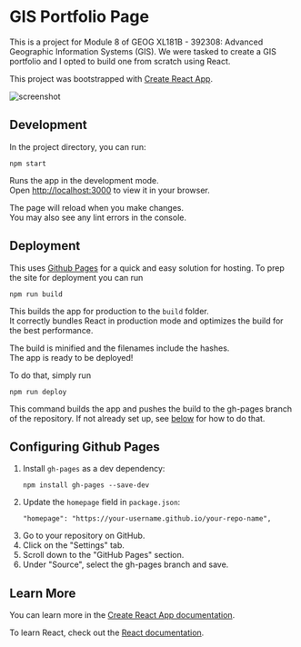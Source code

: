 # GIS Portfolio Page

This is a project for Module 8 of GEOG XL181B - 392308: Advanced Geographic Information Systems (GIS). We were tasked to create a GIS portfolio and I opted to build one from scratch using React.

This project was bootstrapped with [Create React App](https://github.com/facebook/create-react-app).

![screenshot](https://github.com/yuwenmemon/gis-portfolio/assets/4741899/f6c21992-47ae-4403-8d80-bbfb0bea7c74)


## Development

In the project directory, you can run:

```
npm start
```

Runs the app in the development mode.\
Open [http://localhost:3000](http://localhost:3000) to view it in your browser.

The page will reload when you make changes.\
You may also see any lint errors in the console.

## Deployment

This uses [Github Pages](https://pages.github.com/) for a quick and easy solution for hosting. To prep the site for deployment you can run

```
npm run build
```

This builds the app for production to the `build` folder.\
It correctly bundles React in production mode and optimizes the build for the best performance.

The build is minified and the filenames include the hashes.\
The app is ready to be deployed!

To do that, simply run

```
npm run deploy
```

This command builds the app and pushes the build to the gh-pages branch of the repository. If not already set up, see [below](#configuring-github-pages) for how to do that.

## Configuring Github Pages

1. Install `gh-pages` as a dev dependency:
   ```
   npm install gh-pages --save-dev
   ```
1. Update the `homepage` field in `package.json`:
   ```
   "homepage": "https://your-username.github.io/your-repo-name",
   ```
1. Go to your repository on GitHub.
1. Click on the "Settings" tab.
1. Scroll down to the "GitHub Pages" section.
1. Under "Source", select the gh-pages branch and save.

## Learn More

You can learn more in the [Create React App documentation](https://facebook.github.io/create-react-app/docs/getting-started).

To learn React, check out the [React documentation](https://reactjs.org/).
